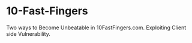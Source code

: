 # 10-Fast-Fingers
Two ways to Become Unbeatable in 10FastFingers.com. Exploiting Client side Vulnerability.

